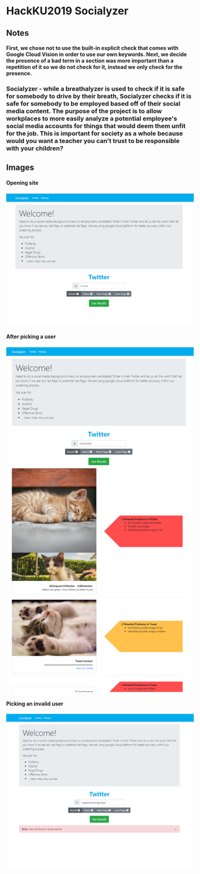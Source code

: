 # HackKU2019 Socialyzer
## Notes
#### First, we chose not to use the built-in explicit check that comes with Google Cloud Vision in order to use our own keywords. Next, we decide the presence of a bad term in a section was more important than a repetition of it so we do not check for it, instead we only check for the presence.
### Socialyzer - while a breathalyzer is used to check if it is safe for somebody to drive by their breath, Socialyzer checks if it is safe for somebody to be employed based off of their social media content. The purpose of the project is to allow workplaces to more easily analyze a potential employee's social media accounts for things that would deem them unfit for the job. This is important for society as a whole because would you want a teacher you can't trust to be responsible with your children?

## Images
#### Opening site
![](images/Socialyzer-Empty.PNG?raw=true)    
#### After picking a user
![](images/Socialyzer.PNG?raw=true)    
#### Picking an invalid user
![](images/Socialyzerbad.png?raw=true)
